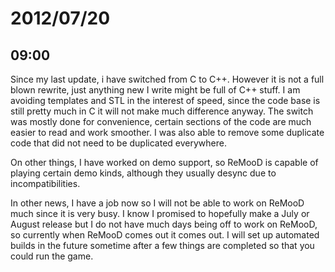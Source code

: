 # 2012/07/20

## 09:00

Since my last update, i have switched from C to C++. However it is not a full
blown rewrite, just anything new I write might be full of C++ stuff. I am
avoiding templates and STL in the interest of speed, since the code base is
still pretty much in C it will not make much difference anyway. The switch was
mostly done for convenience, certain sections of the code are much easier to
read and work smoother. I was also able to remove some duplicate code that did
not need to be duplicated everywhere.

On other things, I have worked on demo support, so ReMooD is capable of
playing certain demo kinds, although they usually desync due to
incompatibilities.

In other news, I have a job now so I will not be able to work on ReMooD much
since it is very busy. I know I promised to hopefully make a July or August
release but I do not have much days being off to work on ReMooD, so currently
when ReMooD comes out it comes out. I will set up automated builds in the
future sometime after a few things are completed so that you could run the
game.

